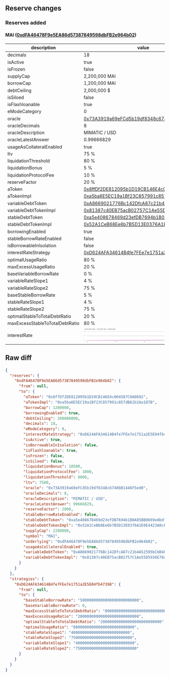 ## Reserve changes

### Reserves added

#### MAI ([0xdFA46478F9e5EA86d57387849598dbFB2e964b02](https://optimistic.etherscan.io/address/0xdFA46478F9e5EA86d57387849598dbFB2e964b02))

| description | value |
| --- | --- |
| decimals | 18 |
| isActive | true |
| isFrozen | false |
| supplyCap | 2,200,000 MAI |
| borrowCap | 1,200,000 MAI |
| debtCeiling | 2,000,000 $ |
| isSiloed | false |
| isFlashloanable | true |
| eModeCategory | 0 |
| oracle | [0x73A3919a69eFCd5b19df8348c6740bB1446F5ed0](https://optimistic.etherscan.io/address/0x73A3919a69eFCd5b19df8348c6740bB1446F5ed0) |
| oracleDecimals | 8 |
| oracleDescription | MIMATIC / USD |
| oracleLatestAnswer | 0.99666829 |
| usageAsCollateralEnabled | true |
| ltv | 75 % |
| liquidationThreshold | 80 % |
| liquidationBonus | 5 % |
| liquidationProtocolFee | 10 % |
| reserveFactor | 20 % |
| aToken | [0x8ffDf2DE812095b1D19CB146E4c004587C0A0692](https://optimistic.etherscan.io/address/0x8ffDf2DE812095b1D19CB146E4c004587C0A0692) |
| aTokenImpl | [0xa5ba6E5EC19a1Bf23C857991c857dB62b2Aa187B](https://optimistic.etherscan.io/address/0xa5ba6E5EC19a1Bf23C857991c857dB62b2Aa187B) |
| variableDebtToken | [0xA8669021776Bc142DfcA87c21b4A52595bCbB40a](https://optimistic.etherscan.io/address/0xA8669021776Bc142DfcA87c21b4A52595bCbB40a) |
| variableDebtTokenImpl | [0x81387c40EB75acB02757C1Ae55D5936E78c9dEd3](https://optimistic.etherscan.io/address/0x81387c40EB75acB02757C1Ae55D5936E78c9dEd3) |
| stableDebtToken | [0xa5e408678469d23efDB7694b1B0A85BB0669e8bd](https://optimistic.etherscan.io/address/0xa5e408678469d23efDB7694b1B0A85BB0669e8bd) |
| stableDebtTokenImpl | [0x52A1CeB68Ee6b7B5D13E0376A1E0E4423A8cE26e](https://optimistic.etherscan.io/address/0x52A1CeB68Ee6b7B5D13E0376A1E0E4423A8cE26e) |
| borrowingEnabled | true |
| stableBorrowRateEnabled | false |
| isBorrowableInIsolation | false |
| interestRateStrategy | [0xD624AFA34614B4fe7FEe7e1751a2E5E04fb47398](https://optimistic.etherscan.io/address/0xD624AFA34614B4fe7FEe7e1751a2E5E04fb47398) |
| optimalUsageRatio | 80 % |
| maxExcessUsageRatio | 20 % |
| baseVariableBorrowRate | 0 % |
| variableRateSlope1 | 4 % |
| variableRateSlope2 | 75 % |
| baseStableBorrowRate | 5 % |
| stableRateSlope1 | 4 % |
| stableRateSlope2 | 75 % |
| optimalStableToTotalDebtRatio | 20 % |
| maxExcessStableToTotalDebtRatio | 80 % |
| interestRate | ![ir](/.assets/6328b8017499aaa1d67053e893c4dc04fca7def7.svg) |

## Raw diff

```json
{
  "reserves": {
    "0xdFA46478F9e5EA86d57387849598dbFB2e964b02": {
      "from": null,
      "to": {
        "aToken": "0x8ffDf2DE812095b1D19CB146E4c004587C0A0692",
        "aTokenImpl": "0xa5ba6E5EC19a1Bf23C857991c857dB62b2Aa187B",
        "borrowCap": 1200000,
        "borrowingEnabled": true,
        "debtCeiling": 200000000,
        "decimals": 18,
        "eModeCategory": 0,
        "interestRateStrategy": "0xD624AFA34614B4fe7FEe7e1751a2E5E04fb47398",
        "isActive": true,
        "isBorrowableInIsolation": false,
        "isFlashloanable": true,
        "isFrozen": false,
        "isSiloed": false,
        "liquidationBonus": 10500,
        "liquidationProtocolFee": 1000,
        "liquidationThreshold": 8000,
        "ltv": 7500,
        "oracle": "0x73A3919a69eFCd5b19df8348c6740bB1446F5ed0",
        "oracleDecimals": 8,
        "oracleDescription": "MIMATIC / USD",
        "oracleLatestAnswer": 99666829,
        "reserveFactor": 2000,
        "stableBorrowRateEnabled": false,
        "stableDebtToken": "0xa5e408678469d23efDB7694b1B0A85BB0669e8bd",
        "stableDebtTokenImpl": "0x52A1CeB68Ee6b7B5D13E0376A1E0E4423A8cE26e",
        "supplyCap": 2200000,
        "symbol": "MAI",
        "underlying": "0xdFA46478F9e5EA86d57387849598dbFB2e964b02",
        "usageAsCollateralEnabled": true,
        "variableDebtToken": "0xA8669021776Bc142DfcA87c21b4A52595bCbB40a",
        "variableDebtTokenImpl": "0x81387c40EB75acB02757C1Ae55D5936E78c9dEd3"
      }
    }
  },
  "strategies": {
    "0xD624AFA34614B4fe7FEe7e1751a2E5E04fb47398": {
      "from": null,
      "to": {
        "baseStableBorrowRate": "50000000000000000000000000",
        "baseVariableBorrowRate": 0,
        "maxExcessStableToTotalDebtRatio": "800000000000000000000000000",
        "maxExcessUsageRatio": "200000000000000000000000000",
        "optimalStableToTotalDebtRatio": "200000000000000000000000000",
        "optimalUsageRatio": "800000000000000000000000000",
        "stableRateSlope1": "40000000000000000000000000",
        "stableRateSlope2": "750000000000000000000000000",
        "variableRateSlope1": "40000000000000000000000000",
        "variableRateSlope2": "750000000000000000000000000"
      }
    }
  }
}
```
